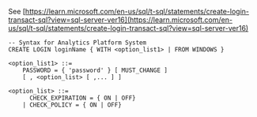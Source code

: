 See [https://learn.microsoft.com/en-us/sql/t-sql/statements/create-login-transact-sql?view=sql-server-ver16](https://learn.microsoft.com/en-us/sql/t-sql/statements/create-login-transact-sql?view=sql-server-ver16)
```
-- Syntax for Analytics Platform System
CREATE LOGIN loginName { WITH <option_list1> | FROM WINDOWS }

<option_list1> ::=
    PASSWORD = { 'password' } [ MUST_CHANGE ]
    [ , <option_list> [ ,... ] ]

<option_list> ::=
      CHECK_EXPIRATION = { ON | OFF}
    | CHECK_POLICY = { ON | OFF}
```
